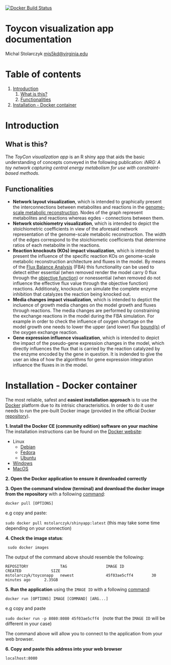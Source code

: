 
[![Docker Build Status](https://img.shields.io/docker/build/jrottenberg/ffmpeg.svg)](https://hub.docker.com/r/mstolarczyk/shinyapp/builds/bsjmzpsrkpskyctsfz67uf4/)


# **Toycon visualization app documentation**

Michal Stolarczyk <mjs5kd@virginia.edu>

# Table of contents
1. [Introduction](#introduction)
    1. [What is this?](#what)
    2. [Functionalities](#Functionalities)
2. [Installation - Docker container](#Installation)

# Introduction<a name="introduction"></a>

## What is this?<a name="what"></a>

The *ToyCon visualization app* is an R shiny app that aids the basic understanding of concepts conveyed in the following publication: *iNRG: A toy network capturing central energy metabolism for use with constraint-based methods.*

## Functionalities<a name="Functionalities"></a>

- **Network layout visualization**, which is intended to graphically present the interconnections between metabolites and reactions in the [genome-scale metabolic reconstruction](https://en.wikipedia.org/wiki/Metabolic_network_modelling#Genome-Scale_Metabolic_Reconstruction). Nodes of the graph represent metabolites and reactions whereas egdes - connections between them. 
- **Network stoichiometry visualization**, which is intended to depict the stoichiometric coefficients in view of the aforesaid network representation of the genome-scale metabolic reconstruction. The width of the edges correspond to the stoichiometic coefficients that determine ratios of each metabolite in the reactions.
- **Reaction knockouts (KOs) impact visualization**, which is intended to present the influence of the specific reaction KOs on genome-scale metabolic reconstruction architecture and fluxes in the model. By means of the [Flux Balance Analysis](https://www.ncbi.nlm.nih.gov/pmc/articles/PMC3108565/pdf/nihms299330.pdf) (FBA) this functionality can be used to detect either essential (when removed render the model carry 0 flux through the [objective function](https://en.wikipedia.org/wiki/Flux_balance_analysis#Objective_function)) or nonessential (when removed do not influence the effective flux value through the objective function) reactions. Additionaly, knockouts can simulate the complete enzyme inhibition that catalyzes the reaction being knocked out.
- **Media changes impact visualization**, which is intended to deptict the incluence of growth media changes on the model growth and fluxes through reactions. The media changes are performed by constraining the exchange reactions in the model during the FBA simulation. For example in order to check the influence of oxygen shortage on the model growth one needs to lower the upper (and lower) flux [bound(s)](https://en.wikipedia.org/wiki/Flux_balance_analysis#Mathematical_description) of the oxygen exchange reaction.
- **Gene expression influence visualization**, which is intended to depict the impact of the pseudo-gene expression changes in the model, which directly influences the flux that is carried by the reaction catalyzed by the enzyme encoded by the gene in question. It is indended to give the user an idea of how the algorithms for gene expression integration influence the fluxes in in the model.

# Installation - Docker container<a name="Installation"></a>
The most reliable, safest and **easiest installation approach** is to use the [Docker](https://www.docker.com/what-docker) platform due to its intrisic characterisitics. In order to do it user needs to run the pre-built Docker image (provided in the official Docker [repository](https://hub.docker.com/r/mstolarczyk/toyconapp/)).

**1. Install the Docker CE (community edition) software on your machine**
The installation instructions can be found on the [Docker website](https://docs.docker.com/install/):

* Linux
    * [Debian](https://docs.docker.com/install/linux/docker-ce/debian/)
    * [Fedora](https://docs.docker.com/install/linux/docker-ce/fedora/)
    * [Ubuntu](https://docs.docker.com/install/linux/docker-ce/ubuntu/)
* [Windows](https://docs.docker.com/docker-for-windows/install/)
* [MacOS](https://docs.docker.com/docker-for-mac/install/)

**2. Open the Docker application to ensure it downloaded correctly**

**3. Open the command window (terminal) and download the docker image from the repository** with a following [command](https://docs.docker.com/engine/reference/commandline/pull):

```docker pull [OPTIONS]```

e.g copy and paste:

``` sudo docker pull mstolarczyk/shinyapp:latest ``` (this may take some time depending on your connection)

**4. Check the image status**:

``` sudo docker images```

The output of the command above should resemble the following:

``` 
REPOSITORY              TAG                 IMAGE ID            CREATED             SIZE 
mstolarczyk/toyconapp   newest              45f03ae5cff4        30 minutes ago      2.35GB 
``` 

**5. Run the application** using the ``` IMAGE ID ``` with a following [command](https://docs.docker.com/engine/reference/commandline/run/):
    
```docker run [OPTIONS] IMAGE [COMMAND] [ARG...] ```

e.g copy and paste

```sudo docker run -p 8080:8080 45f03ae5cff4 ``` (note that the ``` IMAGE ID ``` will be different in your case)

The command above will allow you to connect to the application from your web browser.

**6. Copy and paste this address into your web browser**

``` localhost:8080 ```
